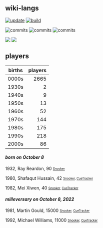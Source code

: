 ## wiki-langs
[![update](https://github.com/dreamerminsk/wiki-langs/actions/workflows/update-tables.yml/badge.svg)](https://github.com/dreamerminsk/wiki-langs/actions/workflows/update-tables.yml)
[![build](https://github.com/dreamerminsk/wiki-langs/actions/workflows/build.yml/badge.svg)](https://github.com/dreamerminsk/wiki-langs/actions/workflows/build.yml)

![commits](https://img.shields.io/github/commit-activity/y/dreamerminsk/wiki-langs)
![commits](https://img.shields.io/github/commit-activity/m/dreamerminsk/wiki-langs)
![commits](https://img.shields.io/github/commit-activity/w/dreamerminsk/wiki-langs)

![](https://img.shields.io/github/languages/code-size/dreamerminsk/wiki-langs)
![](https://img.shields.io/github/repo-size/dreamerminsk/wiki-langs)

## players
| births | players |
| :----: | ------: |
| 0000s | 2665 |
| 1930s | 2 |
| 1940s | 9 |
| 1950s | 13 |
| 1960s | 52 |
| 1970s | 144 |
| 1980s | 175 |
| 1990s | 218 |
| 2000s | 86 |

#### ***born on October  8***
1932, Ray Reardon, 90 <sub><sup>[Snooker](http://www.snooker.org/res/index.asp?player=2875)</sup></sub>

1980, Shafaqut Hussain, 42 <sub><sup>[Snooker](http://www.snooker.org/res/index.asp?player=2060), [CueTracker](http://cuetracker.net/Players/shafaqut-hussain/)</sup></sub>

1982, Mei Xiwen, 40 <sub><sup>[Snooker](http://www.snooker.org/res/index.asp?player=306), [CueTracker](http://cuetracker.net/Players/mei-xiwen/)</sup></sub>


#### ***milleversary on October  8, 2022***
1981, Martin Gould, 15000 <sub><sup>[Snooker](http://www.snooker.org/res/index.asp?player=27), [CueTracker](http://cuetracker.net/Players/martin-gould/)</sup></sub>

1992, Michael Williams, 11000 <sub><sup>[Snooker](http://www.snooker.org/res/index.asp?player=1322), [CueTracker](http://cuetracker.net/Players/michael-williams/)</sup></sub>



